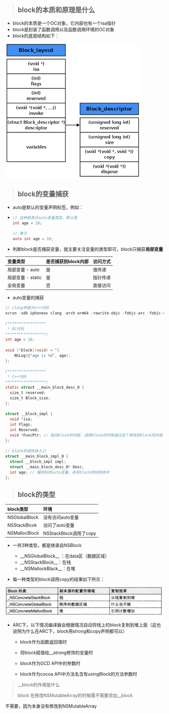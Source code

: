 > ## block的本质和原理是什么

* block的本质是一个OC对象，它内部也有一个isa指针
* block是封装了函数调用以及函数调用环境的OC对象
* block的底层结构如下：

![](/assets/2019112101.png)

> ## block的变量捕获

* auto是默认的变量声明标签，例如：
* ```objectivec
  // 这种就表示auto变量类型，默认值
  int age = 10;

  // 等于
  auto int age = 10;
  ```
* 判断block是否捕获变量，就主要关注变量的类型即可，block只捕获**局部变量**

| 变量类型 | 是否捕获到block内部 | 访问方式 |
| :--- | :--- | :--- |
| 局部变量 - auto | 是 | 值传递 |
| 局部变量 - static | 是 | 指针传递 |
| 全局变量 | 否 | 直接访问 |

* auto变量的捕获

```objectivec
// clang转换为c++代码
xcrun -sdk iphoneos clang -arch arm64 -rewrite-objc -fobjc-arc -fobjc-runtime=ios-8.0.0 main.m

/*****************
 * OC代码
******************/
int age = 10;

void (^block)(void) = ^{
    NSLog(@"age is %d", age);
};

/*****************
 * C++代码
******************/
static struct __main_block_desc_0 {
  size_t reserved;
  size_t Block_size;
};

struct __block_impl {
  void *isa;
  int Flags;
  int Reserved;
  void *FuncPtr; // 指向block的内容，调用block的时候通过这个来找到block的内容
};

// block的结构体入口
struct __main_block_impl_0 {
  struct __block_impl impl;
  struct __main_block_desc_0* Desc;
  int age; // 捕获到的auto变量，存在block的结构体中
};
```

> ## block的类型

| block类型 | 环境 |
| :--- | :--- |
| NSGlobalBlock | 没有访问auto变量 |
| NSStackBlcok | 访问了auto变量 |
| NSMallocBlock | NSStackBlock调用了copy |

* 一共3种类型，都是继承自NSBlock

  * \_\_NSGlobalBlock\_\_ ：在data区（数据区域）
  * \_\_NSStackBlock\_\_：在栈
  * \_\_NSMallockBlack\_\_：在堆

* 每一种类型的block调用copy的结果如下所示：

![](/assets/2019112103.png)

* ARC下，以下情况编译器会根据情况自动将栈上的block复制到堆上面（这也说明为什么在ARC下，block用strong和copy声明都可以）

  * block作为函数返回值时

  * 将block赋值给\_\_strong修饰的变量时

  * block作为GCD API中的参数时

  * block作为cocoa API中方法名含有usingBlock的方法参数时

> \_\_block的作用是什么
>
> block 在修改NSMutableArray的时候需不需要添加\_\_block

不需要，因为本身没有修改到NSMutableArray

